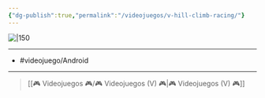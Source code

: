 ```yaml
---
{"dg-publish":true,"permalink":"/videojuegos/v-hill-climb-racing/"}
---
```



![|150](https://images.igdb.com/igdb/image/upload/t_cover_big/co69yv.jpg)

---

- #videojuego/Android 

---

> [[🎮 Videojuegos 🎮/🎮 Videojuegos (V) 🎮\|🎮 Videojuegos (V) 🎮]]